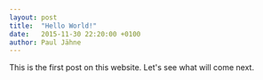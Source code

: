 ```yaml
---
layout: post
title:  "Hello World!"
date:   2015-11-30 22:20:00 +0100
author: Paul Jähne
---
```


This is the first post on this website. Let's see what will come next.
